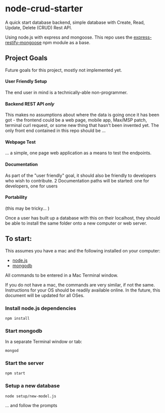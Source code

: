 # node-crud-starter
A quick start database backend, simple database with Create, Read, Update, Delete (CRUD) Rest API.

Using node.js with express and mongoose.  This repo uses the [express-restify-mongoose](https://github.com/florianholzapfel/express-restify-mongoose) npm module as a base.

## Project Goals

Future goals for this project, mostly not implemented yet.

#### User Friendly Setup
The end user in mind is a technically-able non-programmer.

#### Backend REST API *only*
This makes no assumptions about where the data is going once it has been got - the frontend could be a web page, mobile app, Max/MSP patch, terminal curl request, or some new thing that hasn't been invented yet.
The only front end contained in this repo should be ...

#### Webpage Test
... a simple, one page web application as a means to test the endpoints.

#### Documentation
As part of the "user friendly" goal, it should also be friendly to developers who wish to contribute.
2 Documentation paths will be started:  one for developers, one for users

#### Portability
(this may be tricky... )

Once a user has built up a database with this on their localhost, they should be able to install the same folder onto a new computer or web server.

## To start:

This assumes you have a mac and the following installed on your computer:
* [node.js](https://nodejs.org/en/)
* [mongodb](https://treehouse.github.io/installation-guides/mac/mongo-mac.html)

All commands to be entered in a Mac Terminal window.

If you do not have a mac, the commands are very similar, if not the same.
Instructions for your OS should be readily available online.
In the future, this document will be updated for all OSes.

### Install node.js dependencies
`npm install`

### Start mongodb
In a separate Terminal window or tab:

`mongod`

### Start the server
`npm start`

### Setup a new database
`node setup/new-model.js`

... and follow the prompts
